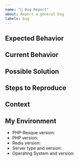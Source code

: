 ```yaml
---
name: "🐛 Bug Report"
about: Report a general bug
labels: bug
---
```

<!--- Provide a general summary of the issue in the Title above -->

## Expected Behavior
<!--- Tell us what should happen -->

## Current Behavior
<!--- Tell us what happens instead of the expected behavior -->

## Possible Solution
<!--- Not obligatory, but suggest a fix/reason for the bug -->

## Steps to Reproduce
<!--- Provide a link to a live example, or an unambiguous set of steps to -->
<!--- reproduce this bug. Include code to reproduce, if relevant -->

## Context
<!--- How has this issue affected you? What are you trying to accomplish? -->
<!--- Providing context helps us come up with a solution that is most useful in the real world -->

## My Environment
<!--- Include as many relevant details about the environment you experienced the bug in -->
* PHP-Resque version:
* PHP version:
* Redis version:
* Server type and version:
* Operating System and version:
